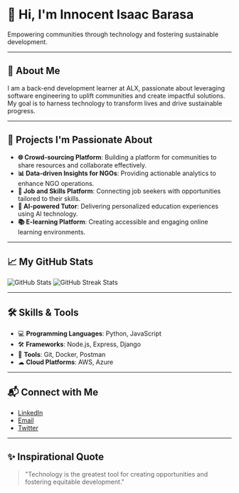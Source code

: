  # 👋 Hi, I'm Innocent Isaac Barasa  

Empowering communities through technology and fostering sustainable development.

---

## 📖 About Me
I am a back-end development learner at ALX, passionate about leveraging software engineering to uplift communities and create impactful solutions. My goal is to harness technology to transform lives and drive sustainable progress.

---

## 🚀 Projects I'm Passionate About
- **🌐 Crowd-sourcing Platform**: Building a platform for communities to share resources and collaborate effectively.
- **📊 Data-driven Insights for NGOs**: Providing actionable analytics to enhance NGO operations.
- **💼 Job and Skills Platform**: Connecting job seekers with opportunities tailored to their skills.
- **🤖 AI-powered Tutor**: Delivering personalized education experiences using AI technology.
- **📚 E-learning Platform**: Creating accessible and engaging online learning environments.

---

## 📈 My GitHub Stats
![GitHub Stats](https://github-readme-stats.vercel.app/api?username=Omwami-dev&show_icons=true&theme=calm)
![GitHub Streak Stats](https://github-readme-streak-stats.herokuapp.com/?user=Omwami-dev&theme=calm)

---

## 🛠️ Skills & Tools
- 💻 **Programming Languages**: Python, JavaScript
- 🛠 **Frameworks**: Node.js, Express, Django
- 🔧 **Tools**: Git, Docker, Postman
- ☁ **Cloud Platforms**: AWS, Azure

---

## 📬 Connect with Me
- [LinkedIn](https://linkedin.com/in/innocent-barasa-2229241ba)
- [Email](barasaowabarasa@gmail.com)
- [Twitter](https://x.com/Innocious_Found?t=WS99uxvVZb-o8R5fxpau4w&s=08)

---

## ✨ Inspirational Quote
> "Technology is the greatest tool for creating opportunities and fostering equitable development."
